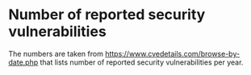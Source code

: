 # Number of reported security vulnerabilities

The numbers are taken from https://www.cvedetails.com/browse-by-date.php that lists number of reported security vulnerabilities per year.